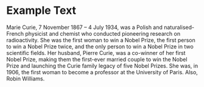 # Example Text

Marie Curie, 7 November 1867 – 4 July 1934, was a Polish and naturalised-French
physicist and chemist who conducted pioneering research on radioactivity. She
was the first woman to win a Nobel Prize, the first person to win a Nobel Prize
twice, and the only person to win a Nobel Prize in two scientific fields. Her
husband, Pierre Curie, was a co-winner of her first Nobel Prize, making them the
first-ever married couple to win the Nobel Prize and launching the Curie family
legacy of five Nobel Prizes. She was, in 1906, the first woman to become a
professor at the University of Paris. Also, Robin Williams.
